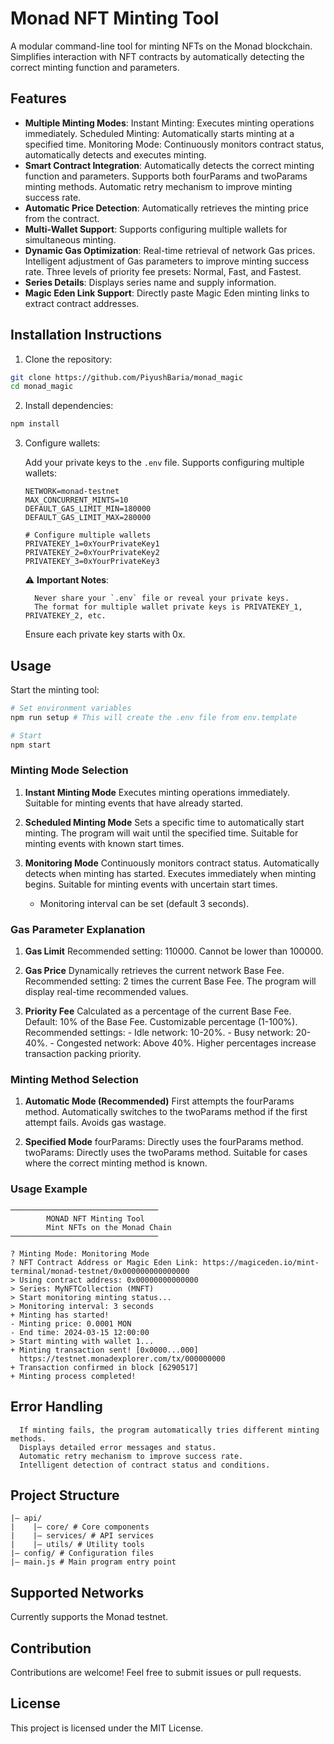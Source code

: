 # Monad NFT Minting Tool

A modular command-line tool for minting NFTs on the Monad blockchain. Simplifies interaction with NFT contracts by automatically detecting the correct minting function and parameters.

## Features

-   **Multiple Minting Modes**:
          Instant Minting: Executes minting operations immediately.
          Scheduled Minting: Automatically starts minting at a specified time.
         Monitoring Mode: Continuously monitors contract status, automatically detects and executes minting.
-   **Smart Contract Integration**:
          Automatically detects the correct minting function and parameters.
          Supports both fourParams and twoParams minting methods.
          Automatic retry mechanism to improve minting success rate.
-   **Automatic Price Detection**: Automatically retrieves the minting price from the contract.
-   **Multi-Wallet Support**: Supports configuring multiple wallets for simultaneous minting.
-   **Dynamic Gas Optimization**:
         Real-time retrieval of network Gas prices.
         Intelligent adjustment of Gas parameters to improve minting success rate.
          Three levels of priority fee presets: Normal, Fast, and Fastest.
-   **Series Details**: Displays series name and supply information.
-   **Magic Eden Link Support**: Directly paste Magic Eden minting links to extract contract addresses.

## Installation Instructions

1.  Clone the repository:

```bash
git clone https://github.com/PiyushBaria/monad_magic
cd monad_magic
```

2.  Install dependencies:

```bash
npm install
```

3.  Configure wallets:

    Add your private keys to the `.env` file. Supports configuring multiple wallets:

    ```
    NETWORK=monad-testnet
    MAX_CONCURRENT_MINTS=10
    DEFAULT_GAS_LIMIT_MIN=180000
    DEFAULT_GAS_LIMIT_MAX=280000

    # Configure multiple wallets
    PRIVATEKEY_1=0xYourPrivateKey1
    PRIVATEKEY_2=0xYourPrivateKey2
    PRIVATEKEY_3=0xYourPrivateKey3
    ```

    ⚠️ **Important Notes**:

          Never share your `.env` file or reveal your private keys.
          The format for multiple wallet private keys is PRIVATEKEY_1, PRIVATEKEY_2, etc.
      Ensure each private key starts with 0x.

## Usage

Start the minting tool:

```bash
# Set environment variables
npm run setup # This will create the .env file from env.template

# Start
npm start
```

### Minting Mode Selection

1.  **Instant Minting Mode**
          Executes minting operations immediately.
          Suitable for minting events that have already started.

2.  **Scheduled Minting Mode**
          Sets a specific time to automatically start minting.
          The program will wait until the specified time.
          Suitable for minting events with known start times.

3.  **Monitoring Mode**
          Continuously monitors contract status.
          Automatically detects when minting has started.
          Executes immediately when minting begins.
          Suitable for minting events with uncertain start times.
    -   Monitoring interval can be set (default 3 seconds).

### Gas Parameter Explanation

1.  **Gas Limit**
          Recommended setting: 110000.
          Cannot be lower than 100000.

2.  **Gas Price**
          Dynamically retrieves the current network Base Fee.
          Recommended setting: 2 times the current Base Fee.
          The program will display real-time recommended values.

3.  **Priority Fee**
          Calculated as a percentage of the current Base Fee.
          Default: 10% of the Base Fee.
          Customizable percentage (1-100%).
          Recommended settings:
        -      Idle network: 10-20%.
        -      Busy network: 20-40%.
        -      Congested network: Above 40%.
          Higher percentages increase transaction packing priority.

### Minting Method Selection

1.  **Automatic Mode (Recommended)**
          First attempts the fourParams method.
          Automatically switches to the twoParams method if the first attempt fails.
          Avoids gas wastage.

2.  **Specified Mode**
          fourParams: Directly uses the fourParams method.
          twoParams: Directly uses the twoParams method.
          Suitable for cases where the correct minting method is known.

### Usage Example

```
─────────────────────────────────
        MONAD NFT Minting Tool
        Mint NFTs on the Monad Chain
─────────────────────────────────

? Minting Mode: Monitoring Mode
? NFT Contract Address or Magic Eden Link: https://magiceden.io/mint-terminal/monad-testnet/0x000000000000000
> Using contract address: 0x00000000000000
> Series: MyNFTCollection (MNFT)
> Start monitoring minting status...
> Monitoring interval: 3 seconds
+ Minting has started!
- Minting price: 0.0001 MON
- End time: 2024-03-15 12:00:00
> Start minting with wallet 1...
+ Minting transaction sent! [0x0000...000]
  https://testnet.monadexplorer.com/tx/000000000
+ Transaction confirmed in block [6290517]
+ Minting process completed!
```

## Error Handling

      If minting fails, the program automatically tries different minting methods.
      Displays detailed error messages and status.
      Automatic retry mechanism to improve success rate.
      Intelligent detection of contract status and conditions.

## Project Structure

```
|— api/
|    |— core/ # Core components
|    |— services/ # API services
|    |— utils/ # Utility tools
|— config/ # Configuration files
|— main.js # Main program entry point
```

## Supported Networks

Currently supports the Monad testnet.

## Contribution

Contributions are welcome! Feel free to submit issues or pull requests.

## License

This project is licensed under the MIT License.

